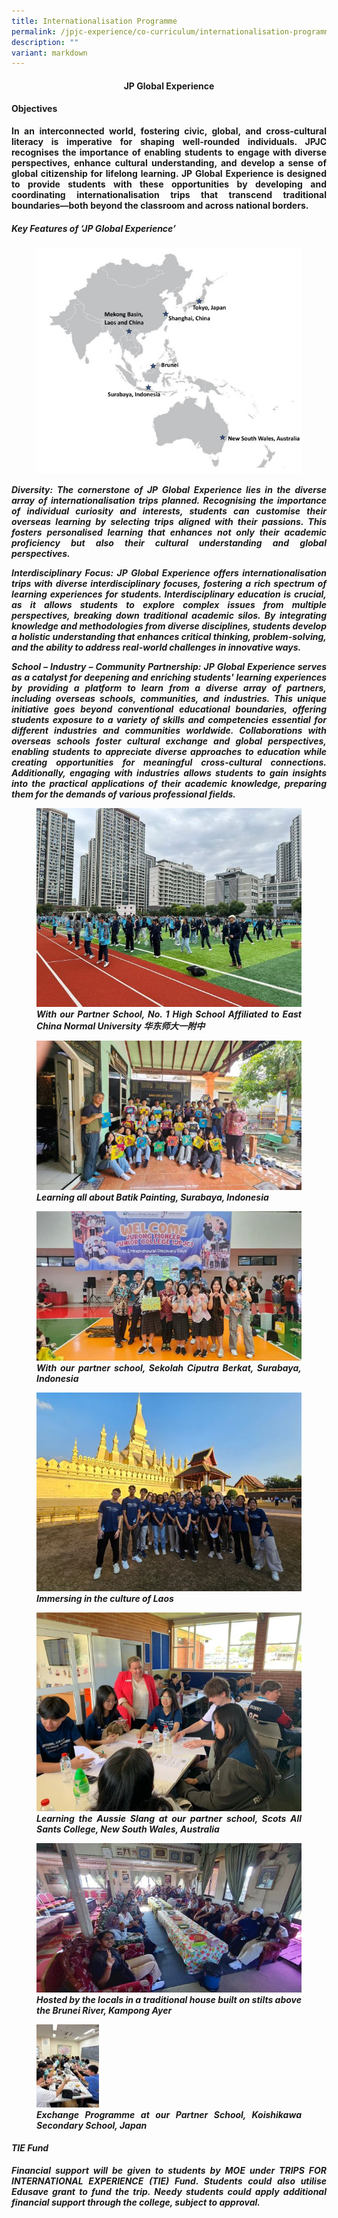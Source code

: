 ```yaml
---
title: Internationalisation Programme
permalink: /jpjc-experience/co-curriculum/internationalisation-programme/
description: ""
variant: markdown
---
```

<div align="justify">
<center><h4><strong>JP Global Experience<strong></strong></strong></h4></center><strong><strong>
	
<h4><strong>Objectives</strong></h4>
<div align="justify">
<p>
In an interconnected world, fostering civic, global, and cross-cultural literacy is imperative for shaping well-rounded individuals. JPJC recognises the importance of enabling students to engage with diverse perspectives, enhance cultural understanding, and develop a sense of global citizenship for lifelong learning. JP Global Experience is designed to provide students with these opportunities by developing and coordinating internationalisation trips that transcend traditional boundaries—both beyond the classroom and across national borders.</p>

<b><h5>Key Features of ‘JP Global Experience’</h5></b><h5><b></b>
	
<figure>
<img src="/images/JPJC%20Experience/Co%20Curriculum/Internationalisation%20Programme/01.jpg">
<figcaption></figcaption></figure>
<style>ol.a {list-style-type: upper-alpha;}</style>

<div align="justify">
<p><b>Diversity</b>: The cornerstone of JP Global Experience lies in the diverse array of internationalisation trips planned. Recognising the importance of individual curiosity and interests, students can customise their overseas learning by selecting trips aligned with their passions. This fosters personalised learning that enhances not only their academic proficiency but also their cultural understanding and global perspectives.</p>
	
<p><b>Interdisciplinary Focus</b>: JP Global Experience offers internationalisation trips with diverse interdisciplinary focuses, fostering a rich spectrum of learning experiences for students. Interdisciplinary education is crucial, as it allows students to explore complex issues from multiple perspectives, breaking down traditional academic silos. By integrating knowledge and methodologies from diverse disciplines, students develop a holistic understanding that enhances critical thinking, problem-solving, and the ability to address real-world challenges in innovative ways.</p>
	
<p><b>School – Industry – Community Partnership</b>: JP Global Experience serves as a catalyst for deepening and enriching students' learning experiences by providing a platform to learn from a diverse array of partners, including overseas schools, communities, and industries. This unique initiative goes beyond conventional educational boundaries, offering students exposure to a variety of skills and competencies essential for different industries and communities worldwide. Collaborations with overseas schools foster cultural exchange and global perspectives, enabling students to appreciate diverse approaches to education while creating opportunities for meaningful cross-cultural connections. Additionally, engaging with industries allows students to gain insights into the practical applications of their academic knowledge, preparing them for the demands of various professional fields.</p>
	
<figure>
<img src="/images/JPJC%20Experience/Co%20Curriculum/Internationalisation%20Programme/02.jpg">
<figcaption>With our Partner School, No. 1 High School Affiliated to East China Normal University 华东师大一附中</figcaption></figure>
<style>ol.a {list-style-type: upper-alpha;}</style>
	
<figure>
<img src="/images/JPJC%20Experience/Co%20Curriculum/Internationalisation%20Programme/03.jpg">
<figcaption>Learning all about Batik Painting, Surabaya, Indonesia</figcaption></figure>
<style>ol.a {list-style-type: upper-alpha;}</style>

<figure>
<img src="/images/JPJC%20Experience/Co%20Curriculum/Internationalisation%20Programme/04.jpg">
<figcaption>With our partner school, Sekolah Ciputra Berkat, Surabaya, Indonesia</figcaption></figure>
<style>ol.a {list-style-type: upper-alpha;}</style>
	
<figure>
<img src="/images/JPJC%20Experience/Co%20Curriculum/Internationalisation%20Programme/05.jpg">
<figcaption>Immersing in the culture of Laos</figcaption></figure>
<style>ol.a {list-style-type: upper-alpha;}</style>
	
<figure>
<img src="/images/JPJC%20Experience/Co%20Curriculum/Internationalisation%20Programme/06.jpg">
<figcaption>Learning the Aussie Slang at our partner school, Scots All Sants College, New South Wales, Australia</figcaption></figure>
<style>ol.a {list-style-type: upper-alpha;}</style>

<figure>
<img src="/images/JPJC%20Experience/Co%20Curriculum/Internationalisation%20Programme/07.jpg">
<figcaption>Hosted by the locals in a traditional house built on stilts above the Brunei River, Kampong Ayer</figcaption></figure>
<style>ol.a {list-style-type: upper-alpha;}</style>
	
<figure>
<img src="/images/JPJC%20Experience/Co%20Curriculum/Internationalisation%20Programme/08.jpg">
<figcaption> Exchange Programme at our Partner School, Koishikawa Secondary School, Japan</figcaption></figure>
<style>ol.a {list-style-type: upper-alpha;}</style>

<h4><strong>TIE Fund</strong></h4>
<p>
Financial support will be given to students by MOE under TRIPS FOR INTERNATIONAL EXPERIENCE (TIE) Fund. Students could also utilise Edusave grant to fund the trip. Needy students could apply additional financial support through the college, subject to approval.</p></div></h5></div></strong></strong></div>